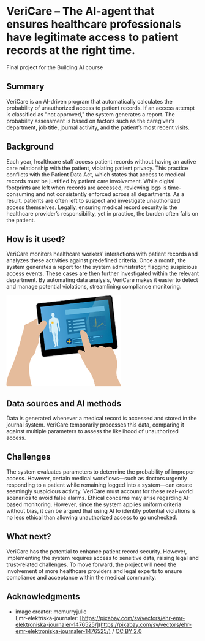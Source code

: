 
# VeriCare – The AI-agent that ensures healthcare professionals have legitimate access to patient records at the right time.

Final project for the Building AI course

## Summary

VeriCare is an AI-driven program that automatically calculates the probability of unauthorized access to patient records. If an access attempt is classified as "not approved," the system generates a report. The probability assessment is based on factors such as the caregiver’s department, job title, journal activity, and the patient’s most recent visits.


## Background

Each year, healthcare staff access patient records without having an active care relationship with the patient, violating patient privacy. This practice conflicts with the Patient Data Act, which states that access to medical records must be justified by patient care involvement.
While digital footprints are left when records are accessed, reviewing logs is time-consuming and not consistently enforced across all departments. As a result, patients are often left to suspect and investigate unauthorized access themselves. Legally, ensuring medical record security is the healthcare provider’s responsibility, yet in practice, the burden often falls on the patient.



## How is it used?

VeriCare monitors healthcare workers' interactions with patient records and analyzes these activities against predefined criteria. Once a month, the system generates a report for the system administrator, flagging suspicious access events. These cases are then further investigated within the relevant department.
By automating data analysis, VeriCare makes it easier to detect and manage potential violations, streamlining compliance monitoring.



<img src="ehr-g05113767b_1280.png" width="300">


## Data sources and AI methods
Data is generated whenever a medical record is accessed and stored in the journal system. VeriCare temporarily processes this data, comparing it against multiple parameters to assess the likelihood of unauthorized access.

## Challenges

The system evaluates parameters to determine the probability of improper access. However, certain medical workflows—such as doctors urgently responding to a patient while remaining logged into a system—can create seemingly suspicious activity. VeriCare must account for these real-world scenarios to avoid false alarms.
Ethical concerns may arise regarding AI-based monitoring. However, since the system applies uniform criteria without bias, it can be argued that using AI to identify potential violations is no less ethical than allowing unauthorized access to go unchecked.

## What next?

VeriCare has the potential to enhance patient record security. However, implementing the system requires access to sensitive data, raising legal and trust-related challenges. To move forward, the project will need the involvement of more healthcare providers and legal experts to ensure compliance and acceptance within the medical community.

## Acknowledgments

 
* image creator: mcmurryjulie 
  <br>Emr-elektriska-journaler: [https://pixabay.com/sv/vectors/ehr-emr-elektroniska-journaler-1476525/](https://pixabay.com/sv/vectors/ehr-emr-elektroniska-journaler-1476525/) / [CC BY 2.0](https://creativecommons.org/licenses/by/2.0)

